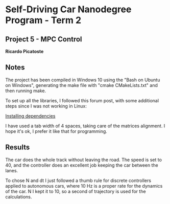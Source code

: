 # Self-Driving Car Nanodegree Program - Term 2
## Project 5 - MPC Control
**Ricardo Picatoste**

## Notes
The project has been compiled in Windows 10 using the "Bash on Ubuntu on Windows", generating the make file with "cmake CMakeLists.txt" and then running make. 

To set up all the libraries, I followed this forum post, with some additional steps since I was not working in Linux:

[Installing dependencies](https://discussions.udacity.com/t/how-to-install-project-dependencies-and-quizzes-for-ubuntu/304975)

I have used a tab width of 4 spaces, taking care of the matrices alignment. I hope it's ok, I prefer it like that for programming.

## Results

The car does the whole track without leaving the road. The speed is set to 40, and the controller does an excellent job keeping the car between the lanes.

To chose N and dt I just followed a thumb rule for discrete controllers applied to autonomous cars, where 10 Hz is a proper rate for the dynamics of the car. N I kept it to 10, so a second of trajectory is used for the calculations.


